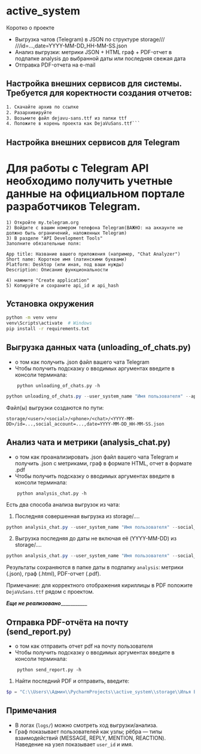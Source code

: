 # active_system

Коротко о проекте

- Выгрузка чатов (Telegram) в JSON по структуре storage/<user>/<social>/<phone>
  /<chat>/<YYYY-MM-DD>/id=...,date=YYYY-MM-DD_HH-MM-SS.json
- Анализ выгрузки: метрики JSON + HTML граф + PDF-отчет в подпапке analysis до
  выбранной даты или последняя свежая дата
- Отправка PDF-отчета на e-mail

## Настройка внешних сервисов для системы. Требуется для коректности создания отчетов:

```https://dejavu-fonts.github.io/Download.html
1. Скачайте архив по ссылке
2. Разархивируйте
3. Возьмите файл dejavu-sans.ttf из папки ttf
4. Положите в корень проекта как DejaVuSans.ttf```
```

## Настройка внешних сервисов для Telegram
# Для работы с Telegram API необходимо получить учетные данные на официальном портале разработчиков Telegram.
``` Шаги получения API-ключей:
1) Откройте my.telegram.org
2) Войдите с вашим номером телефона Telegram(ВАЖНО: на аккаунте не должно быть ограничений, наложенных Telegram)
3) В разделе "API Development Tools"
Заполните обязательные поля:

App title: Название вашего приложения (например, "Chat Analyzer")
Short name: Короткое имя (латинскими буквами)
Platform: Desktop (или иная, под ваши нужды)
Description: Описание функциональности

4) нажмите "Create application"
5) Копируйте и сохраните api_id и api_hash

```

## Установка окружения

```bash
python -m venv venv
venv\Scripts\activate  # Windows
pip install -r requirements.txt
```

## Выгрузка данных чата (unloading_of_chats.py)

- о том как получить .json файл вашего чата Telegram
- Чтобы получить подсказку о вводимых аргументах введите в консоли терминала:

```commandline
    python unloading_of_chats.py -h
```

```powershell
python unloading_of_chats.py --user_system_name "Имя пользователя" --api_id 33330000 --api_hash "40b85b1a818c842836e7f5fb0bdcadb7" --social_account_name telegram --chat_name "Название вашего чата" --phone +79935554499
```

Файл(ы) выгрузки создаются по пути:

```
storage/<user>/<social>/<phone>/<chat>/<YYYY-MM-DD>/id=...,social_account=...,date=YYYY-MM-DD_HH-MM-SS.json
```

## Анализ чата и метрики (analysis_chat.py)

- о том как проанализировать .json файл вашего чата Telegram и получить .json с
  метриками, граф в формате HTML, отчет в формате .pdf
- Чтобы получить подсказку о вводимых аргументах введите в консоли терминала:

```commandline
    python analysis_chat.py -h
```

Есть два способа анализа выгрузок из чата:

1. Последняя совершенная выгрузка из storage/....

```powershell
python analysis_chat.py --user_system_name "Имя пользователя" --social_account_name telegram --chat_name "Название вашего чата" --phone +79935554499
```

2. Выгрузка последняя до даты не включая её (YYYY-MM-DD) из storage/....

```powershell
python analysis_chat.py --user_system_name "Имя пользователя" --social_account_name telegram --chat_name "Название вашего чата" --phone +79935554499 --date 2025-09-06
```

Результаты сохраняются в папке даты в подпапку `analysis`: метрики (.json),
граф (.html), PDF-отчет (.pdf).

Примечание: для корректного отображения кириллицы в PDF
положите `DejaVuSans.ttf` рядом с проектом.

_________________________Еще не реализовано____________________________________

## Отправка PDF-отчёта на почту (send_report.py)

- о том как отправить отчет pdf на почту пользователя
- Чтобы получить подсказку о вводимых аргументах введите в консоли терминала:

```commandline
    python send_report.py -h
```

1. Найти последний PDF и отправить, введите:

```powershell
$p = "C:\\Users\\Админ\\PycharmProjects\\active_system\\storage\\Илья Волков\\telegram\\79935474292\\Обсудим восхождение по низу"; $d=(Get-ChildItem $p -Directory | Sort-Object Name -Descending | Select-Object -First 1).FullName; $a=Join-Path $d "analysis"; $pdf=(Get-ChildItem $a -Filter *.pdf | Sort-Object LastWriteTime -Descending | Select-Object -First 1).FullName; python send_report.py --pdf "$pdf" --to "email@example.com"
```

## Примечания

- В логах (`logs/`) можно смотреть ход выгрузки/анализа.
- Граф показывает пользователей как узлы; рёбра — типы взаимодействий (MESSAGE,
  REPLY, MENTION, REACTION). Наведение на узел показывает `user_id` и имя.


